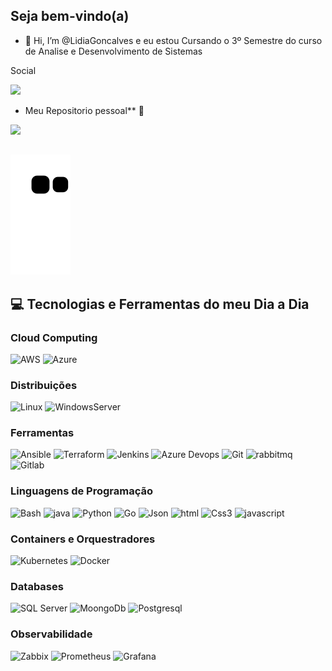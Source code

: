 ## Seja bem-vindo(a)

- 👋 Hi, I’m @LidiaGoncalves e eu estou Cursando o 3º Semestre do curso de Analise e Desenvolvimento de Sistemas

Social


<div> 
  <a href="https://www.linkedin.com/in/lidia-gooncalves
" target="_blank"><img src="https://img.shields.io/badge/-LinkedIn-%230077B5?style=for-the-badge&logo=linkedin&logoColor=white" target="_blank"></a> 
  
<!---
LidiaGoncalves/LidiaGoncalves is a ✨ special ✨ repository because its `README.md` (this file) appears on your GitHub profile.
You can click the Preview link to take a look at your changes.
--->


  
  - Meu Repositorio pessoal** 🚀
  
  

  <img height="180em" src="https://github-readme-stats.vercel.app/api/top-langs/?username=LidiaGoncalves&layout=compact&langs_count=7&theme=dracula"/>
</div>
  
 </p>






  ##

 
  ![Snake animation](https://github.com/rafaballerini/rafaballerini/blob/output/github-contribution-grid-snake.svg)
 
</div>






##  💻 Tecnologias e Ferramentas do meu Dia a Dia


  <h3> Cloud Computing </h3>


  ![AWS](https://img.shields.io/badge/Amazon_AWS-232F3E?style=for-the-badge&logo=amazon-aws&logoColor=white)
   ![Azure](https://img.shields.io/badge/microsoft%20azure-0089D6?style=for-the-badge&logo=microsoft-azure&logoColor=white)
  
   <h3> Distribuições </h3>


  ![Linux](https://img.shields.io/badge/linux-E95420?style=for-the-badge&logo=linux&logoColor=white)
  ![WindowsServer](https://img.shields.io/badge/WindowsServer-A81D33?style=for-the-badge&logo=WindowsServer&logoColor=white)
  
  <h3> Ferramentas </h3>


  ![Ansible](https://img.shields.io/badge/Ansible-000000?style=for-the-badge&logo=ansible&logoColor=white)
  ![Terraform](https://img.shields.io/badge/Terraform-330F62?style=for-the-badge&logo=Terraform&logoColor=white)
  ![Jenkins](https://img.shields.io/badge/Jenkins-D24939?style=for-the-badge&logo=Jenkins&logoColor=white)
  ![Azure Devops](https://img.shields.io/badge/Azure_Devops-0089D6?style=for-the-badge&logo=AzureDevops&logoColor=white)
  ![Git](https://img.shields.io/badge/Git_-330F63?style=for-the-badge&logo=git&logoColor=white)
  ![rabbitmq](https://img.shields.io/badge/rabbitmq-%23FF6600.svg?&style=for-the-badge&logo=rabbitmq&logoColor=white)
  ![Gitlab](https://img.shields.io/badge/GitLab_-330F63?style=for-the-badge&logo=gitlab&logoColor=white)
  
   
   <h3> Linguagens de Programação </h3>
 
  ![Bash](https://img.shields.io/badge/Shell_Script-121011?style=for-the-badge&logo=gnu-bash&logoColor=white)
   ![java](https://img.shields.io/badge/Java-323330?style=for-the-badge&logo=java&logoColor=F7DF1E)
  ![Python](https://img.shields.io/badge/Python-3776AB?style=for-the-badge&logo=python&logoColor=white)
  ![Go](https://img.shields.io/badge/Go-00ADD8?style=for-the-badge&logo=go&logoColor=white)
  ![Json](https://img.shields.io/badge/json-5E5C5C?style=for-the-badge&logo=json&logoColor=white)
  ![html](https://img.shields.io/badge/HTML5-E34F26?style=for-the-badge&logo=html5&logoColor=white)
  ![Css3](https://img.shields.io/badge/CSS3-1572B6?style=for-the-badge&logo=css3&logoColor=white)
  ![javascript](https://img.shields.io/badge/JavaScript-323330?style=for-the-badge&logo=javascript&logoColor=F7DF1E)
  
   <h3> Containers e Orquestradores </h3>


  ![Kubernetes](https://img.shields.io/badge/kubernetes-326ce5.svg?&style=for-the-badge&logo=kubernetes&logoColor=white)
    ![Docker](https://img.shields.io/badge/Docker-2CA5E0?style=for-the-badge&logo=docker&logoColor=white)
  
  <h3> Databases </h3>
  
  
   ![SQL Server](https://img.shields.io/badge/SQLServer-003545?style=for-the-badge&logo=sqlserver&logoColor=white)
  ![MoongoDb](https://img.shields.io/badge/MongoDB-4EA94B?style=for-the-badge&logo=mongodb&logoColor=white)
  ![Postgresql](https://img.shields.io/badge/PostgreSQL-316192?style=for-the-badge&logo=postgresql&logoColor=white)
 
  
   <h3> Observabilidade </h3>
  
  ![Zabbix](https://img.shields.io/badge/Zabbix-330F62?style=for-the-badge&logo=Zabbix&logoColor=white)
  ![Prometheus](https://img.shields.io/badge/Prometheus-330F62?style=for-the-badge&logo=Prometheus&logoColor=white)
  ![Grafana](https://img.shields.io/badge/Grafana-330F62?style=for-the-badge&logo=Grafana&logoColor=white)
  




<br/>
